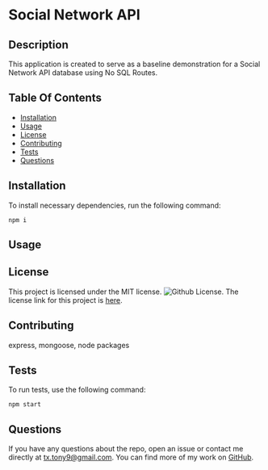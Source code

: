 
# Social Network API

## Description

This application is created to serve as a baseline demonstration for a Social Network API database using No SQL Routes.

## Table Of Contents

* [Installation](#Installation)
* [Usage](#Usage)
* [License](#License)
* [Contributing](#Contributing)
* [Tests](#Tests)
* [Questions](#Questions)

## Installation

To install necessary dependencies, run the following command:

```
npm i
```

## Usage



## License

This project is licensed under the MIT license. ![Github License](https://img.shields.io/badge/license-MIT-blue.svg).
The license link for this project is [here](https://opensource.org/licenses/MIT).

## Contributing

express, mongoose, node packages

## Tests

To run tests, use the following command:

```
npm start
```

## Questions

If you have any questions about the repo, open an issue or contact me directly at tx.tony9@gmail.com. You can find more of my work on [GitHub](https://github.com/tonyG4A).
